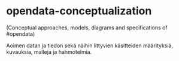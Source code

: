 opendata-conceptualization
==========================

(Conceptual approaches, models, diagrams and specifications of #opendata)

Aoimen datan ja tiedon sekä näihin littyvien käsitteiden 
määrityksiä, kuvauksia, malleja ja hahmotelmia.

